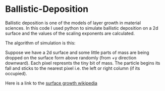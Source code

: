# Ballistic-Deposition
Ballistic deposition is one of the models of layer growth in material sciences. In this code I used python to simulate ballistic deposition on a 2d surface and the values of the scaling exponents are calculated.

The algorithm of simulation is this:

Suppose we have a 2d surface and some little parts of  mass are being dropped on the surface form above randomly (from +y direction downward). Each pixel represnts the tiny bit of mass. The particle begins its fall and sticks to the nearest pixel i.e. the left or right column (if its occupied).

Here is a link to the [surface growth wikipedia](https://en.wikipedia.org/wiki/Surface_growth)


